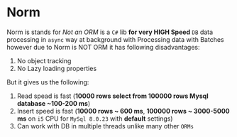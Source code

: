 # Norm

Norm is stands for *Not an ORM* is a `C#` lib **for very HIGH Speed** `DB` data processing in `async` way at background with Processing data with Batches however due to Norm is NOT ORM it has following disadvantages:

1. No object tracking
2. No Lazy loading properties

But it gives us the following:
1. Read spead is fast (**10000 rows select from 100000 rows Mysql database ~100-200 ms**)
2. Insert speed is fast (**10000 rows ~ 600 ms**, **100000 rows ~ 3000-5000 ms** on `i5` CPU for `MySql 8.0.23` with **default** settings)
3. Can work with DB in multiple threads unlike many other `ORMs`

